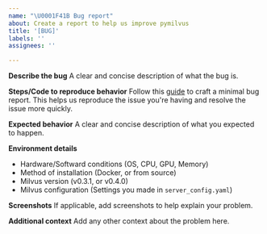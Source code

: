 ```yaml
---
name: "\U0001F41B Bug report"
about: Create a report to help us improve pymilvus
title: '[BUG]'
labels: ''
assignees: ''

---
```


**Describe the bug**
A clear and concise description of what the bug is.

**Steps/Code to reproduce behavior**
Follow this [guide](http://matthewrocklin.com/blog/work/2018/02/28/minimal-bug-reports) to craft a minimal bug report. This helps us reproduce the issue you're having and resolve the issue more quickly.

**Expected behavior**
A clear and concise description of what you expected to happen.

**Environment details**

- Hardware/Softward conditions (OS, CPU, GPU, Memory)
- Method of installation (Docker, or from source)
- Milvus version (v0.3.1, or v0.4.0)
- Milvus configuration (Settings you made in `server_config.yaml`)

**Screenshots**
If applicable, add screenshots to help explain your problem.

**Additional context**
Add any other context about the problem here.
